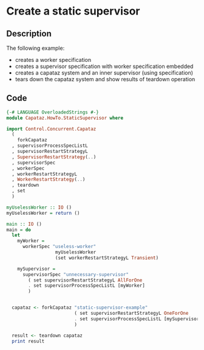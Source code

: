 # Create a static supervisor

## Description

The following example:

* creates a worker specification
* creates a supervisor specification with worker specification embedded
* creates a capataz system and an inner supervisor (using specification)
* tears down the capataz system and show results of teardown operation

## Code

```haskell
{-# LANGUAGE OverloadedStrings #-}
module Capataz.HowTo.StaticSupervisor where

import Control.Concurrent.Capataz
  (
    forkCapataz
  , supervisorProcessSpecListL
  , supervisorRestartStrategyL
  , SupervisorRestartStrategy(..)
  , supervisorSpec
  , workerSpec
  , workerRestartStrategyL
  , WorkerRestartStrategy(..)
  , teardown
  , set
  )

myUselessWorker :: IO ()
myUselessWorker = return ()

main :: IO ()
main = do
  let
    myWorker =
      workerSpec "useless-worker"
                  myUselessWorker
                  (set workerRestartStrategyL Transient)

    mySupervisor =
      supervisorSpec "unnecessary-supervisor"
        ( set supervisorRestartStrategyL AllForOne
        . set supervisorProcessSpecListL [myWorker]
        )


  capataz <- forkCapataz "static-supervisor-example"
                         ( set supervisorRestartStrategyL OneForOne
                         . set supervisorProcessSpecListL [mySupervisor]
                         )

  result <- teardown capataz
  print result
```
